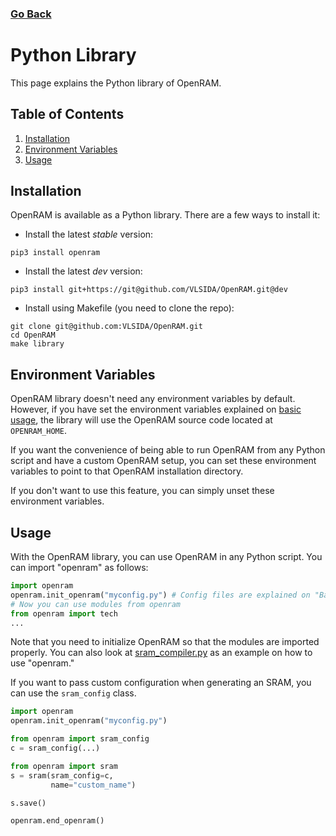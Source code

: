 ### [Go Back](./index.md#table-of-contents)

# Python Library
This page explains the Python library of OpenRAM.



## Table of Contents
1. [Installation](#installation)
1. [Environment Variables](#environment-variables)
1. [Usage](#usage)



## Installation
OpenRAM is available as a Python library. There are a few ways to install it:

+ Install the latest _stable_ version:
```
pip3 install openram
```

+ Install the latest _dev_ version:
```
pip3 install git+https://git@github.com/VLSIDA/OpenRAM.git@dev
```

+ Install using Makefile (you need to clone the repo):
```
git clone git@github.com:VLSIDA/OpenRAM.git
cd OpenRAM
make library
```



## Environment Variables
OpenRAM library doesn't need any environment variables by default. However, if
you have set the environment variables explained on
[basic usage](.basic_usage.md#go-back), the library will use the OpenRAM source
code located at `OPENRAM_HOME`.

If you want the convenience of being able to run OpenRAM from any Python script
and have a custom OpenRAM setup, you can set these environment variables to
point to that OpenRAM installation directory.

If you don't want to use this feature, you can simply unset these environment
variables.



## Usage
With the OpenRAM library, you can use OpenRAM in any Python script. You can
import "openram" as follows:
```python
import openram
openram.init_openram("myconfig.py") # Config files are explained on "Basic Usage" page
# Now you can use modules from openram
from openram import tech
...
```

Note that you need to initialize OpenRAM so that the modules are imported
properly. You can also look at [sram\_compiler.py](../../sram_compiler.py) as an
example on how to use "openram."

If you want to pass custom configuration when generating an SRAM, you can use
the `sram_config` class.
```python
import openram
openram.init_openram("myconfig.py")

from openram import sram_config
c = sram_config(...)

from openram import sram
s = sram(sram_config=c,
         name="custom_name")

s.save()

openram.end_openram()
```

